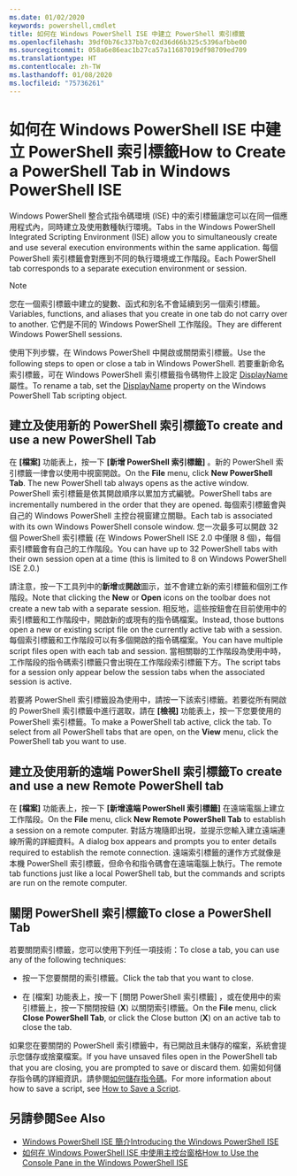 ```yaml
---
ms.date: 01/02/2020
keywords: powershell,cmdlet
title: 如何在 Windows PowerShell ISE 中建立 PowerShell 索引標籤
ms.openlocfilehash: 39df0b76c337bb7c02d36d66b325c5396afbbe00
ms.sourcegitcommit: 058a6e86eac1b27ca57a11687019df98709ed709
ms.translationtype: HT
ms.contentlocale: zh-TW
ms.lasthandoff: 01/08/2020
ms.locfileid: "75736261"
---
```

# <a name="how-to-create-a-powershell-tab-in-windows-powershell-ise"></a><span data-ttu-id="f781d-103">如何在 Windows PowerShell ISE 中建立 PowerShell 索引標籤</span><span class="sxs-lookup"><span data-stu-id="f781d-103">How to Create a PowerShell Tab in Windows PowerShell ISE</span></span>

<span data-ttu-id="f781d-104">Windows PowerShell 整合式指令碼環境 (ISE) 中的索引標籤讓您可以在同一個應用程式內，同時建立及使用數種執行環境。</span><span class="sxs-lookup"><span data-stu-id="f781d-104">Tabs in the Windows PowerShell Integrated Scripting Environment (ISE) allow you to simultaneously create and use several execution environments within the same application.</span></span> <span data-ttu-id="f781d-105">每個 PowerShell 索引標籤會對應到不同的執行環境或工作階段。</span><span class="sxs-lookup"><span data-stu-id="f781d-105">Each PowerShell tab corresponds to a separate execution environment or session.</span></span>

> [!NOTE]
> <span data-ttu-id="f781d-106">您在一個索引標籤中建立的變數、函式和別名不會延續到另一個索引標籤。</span><span class="sxs-lookup"><span data-stu-id="f781d-106">Variables, functions, and aliases that you create in one tab do not carry over to another.</span></span> <span data-ttu-id="f781d-107">它們是不同的 Windows PowerShell 工作階段。</span><span class="sxs-lookup"><span data-stu-id="f781d-107">They are different Windows PowerShell sessions.</span></span>

<span data-ttu-id="f781d-108">使用下列步驟，在 Windows PowerShell 中開啟或關閉索引標籤。</span><span class="sxs-lookup"><span data-stu-id="f781d-108">Use the following steps to open or close a tab in Windows PowerShell.</span></span> <span data-ttu-id="f781d-109">若要重新命名索引標籤，可在 Windows PowerShell 索引標籤指令碼物件上設定 [DisplayName](object-model/The-PowerShellTab-Object.md#displayname) 屬性。</span><span class="sxs-lookup"><span data-stu-id="f781d-109">To rename a tab, set the [DisplayName](object-model/The-PowerShellTab-Object.md#displayname) property on the Windows PowerShell Tab scripting object.</span></span>

## <a name="to-create-and-use-a-new-powershell-tab"></a><span data-ttu-id="f781d-110">建立及使用新的 PowerShell 索引標籤</span><span class="sxs-lookup"><span data-stu-id="f781d-110">To create and use a new PowerShell Tab</span></span>

<span data-ttu-id="f781d-111">在 **[檔案]** 功能表上，按一下 **[新增 PowerShell 索引標籤]** 。新的 PowerShell 索引標籤一律會以使用中視窗開啟。</span><span class="sxs-lookup"><span data-stu-id="f781d-111">On the **File** menu, click **New PowerShell Tab**. The new PowerShell tab always opens as the active window.</span></span> <span data-ttu-id="f781d-112">PowerShell 索引標籤是依其開啟順序以累加方式編號。</span><span class="sxs-lookup"><span data-stu-id="f781d-112">PowerShell tabs are incrementally numbered in the order that they are opened.</span></span> <span data-ttu-id="f781d-113">每個索引標籤會與自己的 Windows PowerShell 主控台視窗建立關聯。</span><span class="sxs-lookup"><span data-stu-id="f781d-113">Each tab is associated with its own Windows PowerShell console window.</span></span> <span data-ttu-id="f781d-114">您一次最多可以開啟 32 個 PowerShell 索引標籤 (在 Windows PowerShell ISE 2.0 中僅限 8 個)，每個索引標籤會有自己的工作階段。</span><span class="sxs-lookup"><span data-stu-id="f781d-114">You can have up to 32 PowerShell tabs with their own session open at a time (this is limited to 8 on Windows PowerShell ISE 2.0.)</span></span>

<span data-ttu-id="f781d-115">請注意，按一下工具列中的**新增**或**開啟**圖示，並不會建立新的索引標籤和個別工作階段。</span><span class="sxs-lookup"><span data-stu-id="f781d-115">Note that clicking the **New** or **Open** icons on the toolbar does not create a new tab with a separate session.</span></span> <span data-ttu-id="f781d-116">相反地，這些按鈕會在目前使用中的索引標籤和工作階段中，開啟新的或現有的指令碼檔案。</span><span class="sxs-lookup"><span data-stu-id="f781d-116">Instead, those buttons open a new or existing script file on the currently active tab with a session.</span></span> <span data-ttu-id="f781d-117">每個索引標籤和工作階段可以有多個開啟的指令碼檔案。</span><span class="sxs-lookup"><span data-stu-id="f781d-117">You can have multiple script files open with each tab and session.</span></span> <span data-ttu-id="f781d-118">當相關聯的工作階段為使用中時，工作階段的指令碼索引標籤只會出現在工作階段索引標籤下方。</span><span class="sxs-lookup"><span data-stu-id="f781d-118">The script tabs for a session only appear below the session tabs when the associated session is active.</span></span>

<span data-ttu-id="f781d-119">若要將 PowerShell 索引標籤設為使用中，請按一下該索引標籤。若要從所有開啟的 PowerShell 索引標籤中進行選取，請在 **[檢視]** 功能表上，按一下您要使用的 PowerShell 索引標籤。</span><span class="sxs-lookup"><span data-stu-id="f781d-119">To make a PowerShell tab active, click the tab. To select from all PowerShell tabs that are open, on the **View** menu, click the PowerShell tab you want to use.</span></span>

## <a name="to-create-and-use-a-new-remote-powershell-tab"></a><span data-ttu-id="f781d-120">建立及使用新的遠端 PowerShell 索引標籤</span><span class="sxs-lookup"><span data-stu-id="f781d-120">To create and use a new Remote PowerShell tab</span></span>

<span data-ttu-id="f781d-121">在 **[檔案]** 功能表上，按一下 **[新增遠端 PowerShell 索引標籤]** 在遠端電腦上建立工作階段。</span><span class="sxs-lookup"><span data-stu-id="f781d-121">On the **File** menu, click **New Remote PowerShell Tab** to establish a session on a remote computer.</span></span> <span data-ttu-id="f781d-122">對話方塊隨即出現，並提示您輸入建立遠端連線所需的詳細資料。</span><span class="sxs-lookup"><span data-stu-id="f781d-122">A dialog box appears and prompts you to enter details required to establish the remote connection.</span></span> <span data-ttu-id="f781d-123">遠端索引標籤的運作方式就像是本機 PowerShell 索引標籤，但命令和指令碼會在遠端電腦上執行。</span><span class="sxs-lookup"><span data-stu-id="f781d-123">The remote tab functions just like a local PowerShell tab, but the commands and scripts are run on the remote computer.</span></span>

## <a name="to-close-a-powershell-tab"></a><span data-ttu-id="f781d-124">關閉 PowerShell 索引標籤</span><span class="sxs-lookup"><span data-stu-id="f781d-124">To close a PowerShell Tab</span></span>

<span data-ttu-id="f781d-125">若要關閉索引標籤，您可以使用下列任一項技術：</span><span class="sxs-lookup"><span data-stu-id="f781d-125">To close a tab, you can use any of the following techniques:</span></span>

- <span data-ttu-id="f781d-126">按一下您要關閉的索引標籤。</span><span class="sxs-lookup"><span data-stu-id="f781d-126">Click the tab that you want to close.</span></span>

- <span data-ttu-id="f781d-127">在 [檔案]  功能表上，按一下 [關閉 PowerShell 索引標籤]  ，或在使用中的索引標籤上，按一下關閉按鈕 (**X**) 以關閉索引標籤。</span><span class="sxs-lookup"><span data-stu-id="f781d-127">On the **File** menu, click **Close PowerShell Tab**, or click the Close button (**X**) on an active tab to close the tab.</span></span>

<span data-ttu-id="f781d-128">如果您在要關閉的 PowerShell 索引標籤中，有已開啟且未儲存的檔案，系統會提示您儲存或捨棄檔案。</span><span class="sxs-lookup"><span data-stu-id="f781d-128">If you have unsaved files open in the PowerShell tab that you are closing, you are prompted to save or discard them.</span></span> <span data-ttu-id="f781d-129">如需如何儲存指令碼的詳細資訊，請參閱[如何儲存指令碼](How-to-Write-and-Run-Scripts-in-the-Windows-PowerShell-ISE.md#how-to-save-a-script)。</span><span class="sxs-lookup"><span data-stu-id="f781d-129">For more information about how to save a script, see [How to Save a Script](How-to-Write-and-Run-Scripts-in-the-Windows-PowerShell-ISE.md#how-to-save-a-script).</span></span>

## <a name="see-also"></a><span data-ttu-id="f781d-130">另請參閱</span><span class="sxs-lookup"><span data-stu-id="f781d-130">See Also</span></span>

- [<span data-ttu-id="f781d-131">Windows PowerShell ISE 簡介</span><span class="sxs-lookup"><span data-stu-id="f781d-131">Introducing the Windows PowerShell ISE</span></span>](Introducing-the-Windows-PowerShell-ISE.md)
- [<span data-ttu-id="f781d-132">如何在 Windows PowerShell ISE 中使用主控台窗格</span><span class="sxs-lookup"><span data-stu-id="f781d-132">How to Use the Console Pane in the Windows PowerShell ISE</span></span>](How-to-Use-the-Console-Pane-in-the-Windows-PowerShell-ISE.md)
